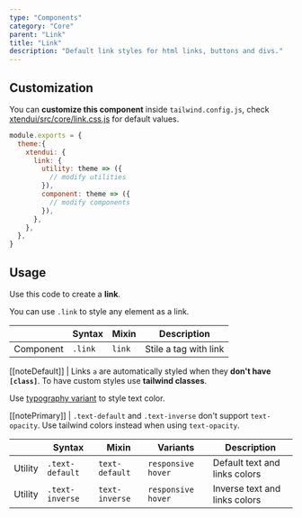 ```yaml
---
type: "Components"
category: "Core"
parent: "Link"
title: "Link"
description: "Default link styles for html links, buttons and divs."
---
```


## Customization

You can **customize this component** inside `tailwind.config.js`, check [xtendui/src/core/link.css.js](https://github.com/minimit/xtendui/blob/master/src/core/link.css.js) for default values.

```jsx
module.exports = {
  theme:{
    xtendui: {
      link: {
        utility: theme => ({
          // modify utilities
        }),
        component: theme => ({
          // modify components
        }),
      },
    },
  },
}
```

## Usage

Use this code to create a **link**.

You can use `.link` to style any element as a link.

<div class="table-scroll">

|                         | Syntax                                     | Mixin                       | Description                   |
| ----------------------- | ----------------------------------------- | ----------------------------- | ----------------------------- |
| Component                  | `.link`                 | `link`              | Stile a tag with link            |

</div>

[[noteDefault]]
| Links `a` are automatically styled when they **don't have `[class]`**. To have custom styles use **tailwind classes**.

<demo>
  <demovanilla src="vanilla/components/core/link/usage">
  </demovanilla>
</demo>

Use [typography variant](/components/core/typography/content#variant) to style text color.

[[notePrimary]]
| `.text-default` and `.text-inverse` don't support `text-opacity`. Use tailwind colors instead when using `text-opacity`.

<div class="table-scroll">

|                      | Syntax                          | Mixin            | Variants               | Description                   |
| ----------------------- | ---------------------------- | -----------------| ----------------------------- |----------------------------- |
| Utility                  | `.text-default`       | `text-default`                | `responsive hover`                | Default text and links colors            |
| Utility                  | `.text-inverse`       | `text-inverse`                | `responsive hover`                | Inverse text and links colors            |

</div>

<demo>
  <demovanilla src="vanilla/components/core/link/usage-inverse">
  </demovanilla>
</demo>
